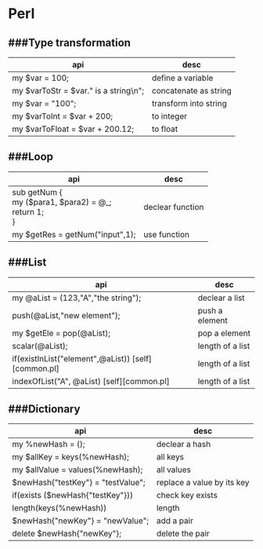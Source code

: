 # Perl

<script type="text/javascript" src="../js/general.js"></script>

###Type transformation
---

| api | desc |
| -- | -- |
| my $var = 100; | define a variable |
| my $varToStr = $var." is a string\n";| concatenate as string |
| my $var = "100"; | transform into string |
| my $varToInt = $var + 200; | to integer |
| my $varToFloat = $var + 200.12; | to float |

###Loop
---

| api | desc |
| -- | -- |
| sub getNum {<br> my ($para1, $para2) = @\_;<br> return 1;<br> } | declear function |
| my $getRes = getNum("input",1); | use function |


###List
---

| api | desc |
| -- | -- |
| my @aList = (123,"A","the string"); | declear a list |
| push(@aList,"new element"); | push a element |
| my $getEle = pop(@aList); | pop a element |
| scalar(@aList); | length of a list |
| if(existInList("element",@aList)) [self][common.pl] | length of a list |
| indexOfList("A", @aList) [self][common.pl] | length of a list |

###Dictionary
---

| api | desc |
| -- | -- |
| my %newHash = (); | declear a hash |
| my $allKey = keys(%newHash); | all keys |
| my $allValue = values(%newHash); | all values |
| $newHash{"testKey"} = "testValue"; | replace a value by its key |
| if(exists ($newHash{"testKey"})) | check key exists |
| length(keys(%newHash)) | length |
| $newHash{"newKey"} = "newValue"; | add a pair |
| delete $newHash{"newKey"}; | delete the pair |
